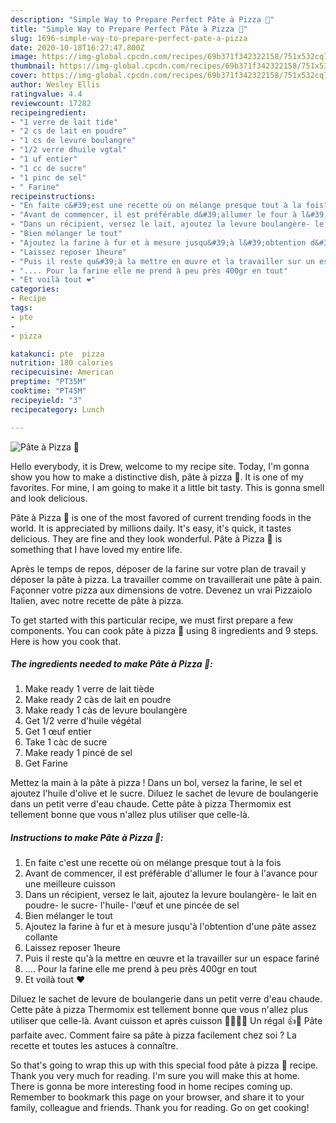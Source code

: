 ```yaml
---
description: "Simple Way to Prepare Perfect Pâte à Pizza 🍕"
title: "Simple Way to Prepare Perfect Pâte à Pizza 🍕"
slug: 1696-simple-way-to-prepare-perfect-pate-a-pizza
date: 2020-10-18T16:27:47.800Z
image: https://img-global.cpcdn.com/recipes/69b371f342322158/751x532cq70/pate-a-pizza-🍕-photo-principale-de-la-recette.jpg
thumbnail: https://img-global.cpcdn.com/recipes/69b371f342322158/751x532cq70/pate-a-pizza-🍕-photo-principale-de-la-recette.jpg
cover: https://img-global.cpcdn.com/recipes/69b371f342322158/751x532cq70/pate-a-pizza-🍕-photo-principale-de-la-recette.jpg
author: Wesley Ellis
ratingvalue: 4.4
reviewcount: 17282
recipeingredient:
- "1 verre de lait tide"
- "2 cs de lait en poudre"
- "1 cs de levure boulangre"
- "1/2 verre dhuile vgtal"
- "1 uf entier"
- "1 cc de sucre"
- "1 pinc de sel"
- " Farine"
recipeinstructions:
- "En faite c&#39;est une recette où on mélange presque tout à la fois"
- "Avant de commencer, il est préférable d&#39;allumer le four à l&#39;avance pour une meilleure cuisson"
- "Dans un récipient, versez le lait, ajoutez la levure boulangère- le lait en poudre- le sucre- l&#39;huile- l&#39;œuf et une pincée de sel"
- "Bien mélanger le tout"
- "Ajoutez la farine à fur et à mesure jusqu&#39;à l&#39;obtention d&#39;une pâte assez collante"
- "Laissez reposer 1heure"
- "Puis il reste qu&#39;à la mettre en œuvre et la travailler sur un espace fariné"
- ".... Pour la farine elle me prend à peu près 400gr en tout"
- "Et voilà tout ❤"
categories:
- Recipe
tags:
- pte
- 
- pizza

katakunci: pte  pizza 
nutrition: 180 calories
recipecuisine: American
preptime: "PT35M"
cooktime: "PT45M"
recipeyield: "3"
recipecategory: Lunch

---
```



![Pâte à Pizza 🍕](https://img-global.cpcdn.com/recipes/69b371f342322158/751x532cq70/pate-a-pizza-🍕-photo-principale-de-la-recette.jpg)

Hello everybody, it is Drew, welcome to my recipe site. Today, I'm gonna show you how to make a distinctive dish, pâte à pizza 🍕. It is one of my favorites. For mine, I am going to make it a little bit tasty. This is gonna smell and look delicious.

Pâte à Pizza 🍕 is one of the most favored of current trending foods in the world. It is appreciated by millions daily. It's easy, it's quick, it tastes delicious. They are fine and they look wonderful. Pâte à Pizza 🍕 is something that I have loved my entire life.

Après le temps de repos, déposer de la farine sur votre plan de travail y déposer la pâte à pizza. La travailler comme on travaillerait une pâte à pain. Façonner votre pizza aux dimensions de votre. Devenez un vrai Pizzaiolo Italien, avec notre recette de pâte à pizza.


To get started with this particular recipe, we must first prepare a few components. You can cook pâte à pizza 🍕 using 8 ingredients and 9 steps. Here is how you cook that.

<!--inarticleads1-->

##### The ingredients needed to make Pâte à Pizza 🍕:

1. Make ready 1 verre de lait tiède
1. Make ready 2 càs de lait en poudre
1. Make ready 1 càs de levure boulangère
1. Get 1/2 verre d&#39;huile végétal
1. Get 1 œuf entier
1. Take 1 càc de sucre
1. Make ready 1 pincé de sel
1. Get  Farine


Mettez la main à la pâte à pizza ! Dans un bol, versez la farine, le sel et ajoutez l&#39;huile d&#39;olive et le sucre. Diluez le sachet de levure de boulangerie dans un petit verre d&#39;eau chaude. Cette pâte à pizza Thermomix est tellement bonne que vous n&#39;allez plus utiliser que celle-là. 

<!--inarticleads2-->

##### Instructions to make Pâte à Pizza 🍕:

1. En faite c&#39;est une recette où on mélange presque tout à la fois
1. Avant de commencer, il est préférable d&#39;allumer le four à l&#39;avance pour une meilleure cuisson
1. Dans un récipient, versez le lait, ajoutez la levure boulangère- le lait en poudre- le sucre- l&#39;huile- l&#39;œuf et une pincée de sel
1. Bien mélanger le tout
1. Ajoutez la farine à fur et à mesure jusqu&#39;à l&#39;obtention d&#39;une pâte assez collante
1. Laissez reposer 1heure
1. Puis il reste qu&#39;à la mettre en œuvre et la travailler sur un espace fariné
1. .... Pour la farine elle me prend à peu près 400gr en tout
1. Et voilà tout ❤


Diluez le sachet de levure de boulangerie dans un petit verre d&#39;eau chaude. Cette pâte à pizza Thermomix est tellement bonne que vous n&#39;allez plus utiliser que celle-là. Avant cuisson et après cuisson 🍕🍕🍕🍕 Un régal 👍🍴 Pâte parfaite avec. Comment faire sa pâte à pizza facilement chez soi ? La recette et toutes les astuces à connaître. 

So that's going to wrap this up with this special food pâte à pizza 🍕 recipe. Thank you very much for reading. I'm sure you will make this at home. There is gonna be more interesting food in home recipes coming up. Remember to bookmark this page on your browser, and share it to your family, colleague and friends. Thank you for reading. Go on get cooking!
